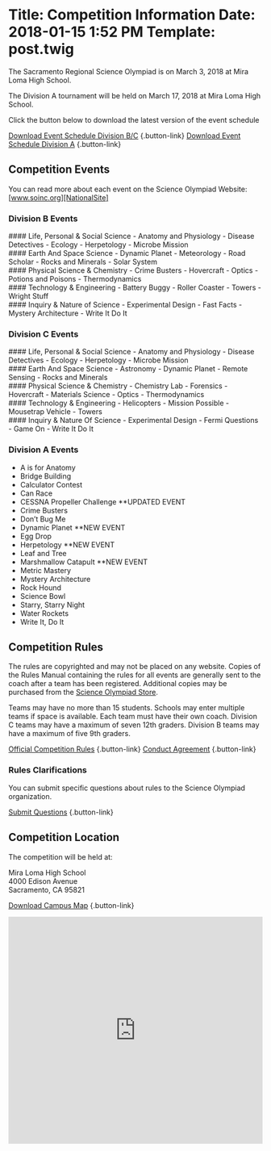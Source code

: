 Title: Competition Information
Date: 2018-01-15 1:52 PM
Template: post.twig
===
The Sacramento Regional Science Olympiad is on March 3, 2018 at Mira Loma High School.

The Division A tournament will be held on March 17, 2018 at Mira Loma High School.

Click the button below to download the latest version of the event schedule

[Download Event Schedule Division B/C](/assets/competition-info/schedule-bc.doc) {.button-link}
[Download Event Schedule Division A](/assets/competition-info/schedule-a.xls) {.button-link}

## Competition Events
You can read more about each event on the Science Olympiad Website: [www.soinc.org][NationalSite]

### Division B Events

<div class="eventsGrid">
<div class="eventsContainer" markdown="1">
#### Life, Personal &amp; Social Science
- Anatomy and Physiology
- Disease Detectives
- Ecology
- Herpetology
- Microbe Mission
</div>
<div class="eventsContainer" markdown="1">
#### Earth And Space Science
- Dynamic Planet
- Meteorology
- Road Scholar
- Rocks and Minerals
- Solar System
</div>
<div class="eventsContainer" markdown="1">
#### Physical Science & Chemistry
- Crime Busters
- Hovercraft
- Optics
- Potions and Poisons
- Thermodynamics
</div>
<div class="eventsContainer" markdown="1">
#### Technology & Engineering
- Battery Buggy
- Roller Coaster
- Towers
- Wright Stuff
</div>
<div class="eventsContainer" markdown="1">
#### Inquiry & Nature of Science
- Experimental Design
- Fast Facts
- Mystery Architecture
- Write It Do It
</div>
</div>

### Division C Events

<div class="eventsGrid">
<div class="eventsContainer" markdown="1">
#### Life, Personal & Social Science
- Anatomy and Physiology
- Disease Detectives
- Ecology
- Herpetology
- Microbe Mission
</div>
<div class="eventsContainer" markdown="1">
#### Earth And Space Science
- Astronomy
- Dynamic Planet
- Remote Sensing
- Rocks and Minerals
</div>
<div class="eventsContainer" markdown="1">
#### Physical Science & Chemistry
 - Chemistry Lab
 - Forensics
 - Hovercraft
 - Materials Science
 - Optics
 - Thermodynamics
</div>
<div class="eventsContainer" markdown="1">
#### Technology & Engineering
 - Helicopters
 - Mission Possible
 - Mousetrap Vehicle
 - Towers
</div>
<div class="eventsContainer" markdown="1">
#### Inquiry & Nature Of Science
 - Experimental Design
 - Fermi Questions
 - Game On
 - Write It Do It
</div>
</div>

### Division A Events
- A is for Anatomy
- Bridge Building
- Calculator Contest
- Can Race
- CESSNA Propeller Challenge **UPDATED EVENT
- Crime Busters
- Don’t Bug Me
- Dynamic Planet **NEW EVENT
- Egg Drop
- Herpetology **NEW EVENT
- Leaf and Tree
- Marshmallow Catapult **NEW EVENT
- Metric Mastery
- Mystery Architecture
- Rock Hound
- Science Bowl
- Starry, Starry Night
- Water Rockets
- Write It, Do It

## Competition Rules

The rules are copyrighted and may not be placed on any website. Copies of the Rules Manual containing the rules for all events are generally sent to the coach after a team has been registered. Additional copies may be purchased from the [Science Olympiad Store](https://store.soinc.org/).

Teams may have no more than 15 students. Schools may enter multiple teams if space is available. Each team must have their own coach. Division C teams may have a maximum of seven 12th graders. Division B teams may have a maximum of five 9th graders.

[Official Competition Rules](/assets/competition-info/Official_NorCal_Tourn_Rules.pdf) {.button-link}
[Conduct Agreement](/assets/competition-info/NorCal_Conduct_Agreement.doc) {.button-link}

### Rules Clarifications

You can submit specific questions about rules to the Science Olympiad organization.

[Submit Questions](/pages/questions.html) {.button-link}

## Competition Location
The competition will be held at:

Mira Loma High School  
4000 Edison Avenue  
Sacramento, CA 95821

[Download Campus Map](/assets/competition-info/MLHSmap-with-parking.pdf) {.button-link}

<iframe src="https://www.google.com/maps/embed?pb=!1m18!1m12!1m3!1d3116.6773437121547!2d-121.37263998414963!3d38.63330317961222!2m3!1f0!2f0!3f0!3m2!1i1024!2i768!4f13.1!3m3!1m2!1s0x809ad94386107e97%3A0x9483fd10d0221658!2sMira+Loma+High+School!5e0!3m2!1sen!2sus!4v1516058189082" height="450" frameborder="0" style="width: 100%; border:0" allowfullscreen></iframe>


[NationalSite]: https://www.soinc.org/